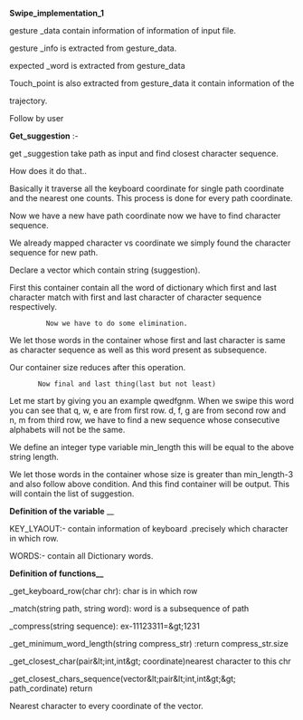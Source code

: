 **Swipe\_implementation\_1**

 gesture \_data contain information of information of input file.

 gesture \_info is extracted from gesture\_data.

 expected \_word  is extracted from gesture\_data

 Touch\_point is also extracted from gesture\_data it contain information of the

 trajectory.

 Follow by user

**Get\_suggestion** :-

 get \_suggestion take path as input and find closest character sequence.

How does it do that..

Basically it traverse all the keyboard coordinate for single path coordinate and the nearest one counts. This process is done for every path coordinate.

Now we have a new have path coordinate now we have to find character sequence.

 We already mapped character vs coordinate we simply found the character sequence for new path.

Declare a vector which contain string (suggestion).

First this container contain all the word of dictionary which first and last character match with first and last character of character sequence respectively.

             Now we have to do some elimination.

We let those words in the container whose first and last character is same as character sequence as well as this word present as subsequence.

Our container size reduces after this operation.

           Now final and last thing(last but not least)

 Let me start by  giving you an example qwedfgnm. When we swipe this word you can see that q, w, e are from first row. d, f, g are from second row and n, m from third row, we have to find a new sequence whose consecutive alphabets will not be the same.

We define an integer type variable min\_length this will be equal to the above string length.

We let those words in the container whose size is greater than min\_length-3 and also follow above condition. And this find container will be output. This will contain the list of suggestion.

**Definition of the variable** \_\_

KEY\_LYAOUT:-  contain information of keyboard .precisely which character in which row.

WORDS:- contain all  Dictionary words.

**Definition of functions\_\_**

\_get\_keyboard\_row(char chr): char is in which row

\_match(string path, string word): word is a subsequence of path

\_compress(string sequence): ex-11123311=\&gt;1231

\_get\_minimum\_word\_length(string compress\_str) :return compress\_str.size

\_get\_closest\_char(pair\&lt;int,int\&gt; coordinate)nearest character to this chr

\_get\_closest\_chars\_sequence(vector\&lt;pair\&lt;int,int\&gt;\&gt; path\_cordinate) return

Nearest character to every coordinate of the vector.